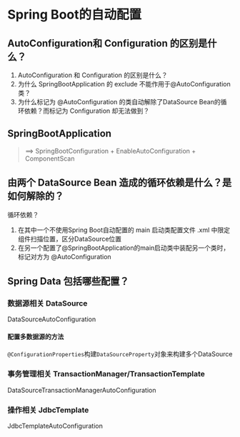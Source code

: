# Spring Boot的自动配置

## AutoConfiguration和 Configuration 的区别是什么？

1. AutoConfiguration 和 Configuration 的区别是什么？
2. 为什么 SpringBootApplication 的 exclude 不能作用于@AutoConfiguration类？
3. 为什么标记为 @AutoConfiguration 的类自动解除了DataSource Bean的循环依赖？而标记为 Configuration 却无法做到？

## SpringBootApplication

> ==> SpringBootConfiguration + EnableAutoConfiguration + ComponentScan

## 由两个 DataSource Bean 造成的循环依赖是什么？是如何解除的？

循环依赖？

1. 在其中一个不使用Spring Boot自动配置的 main 启动类配置文件 .xml 中限定组件扫描位置，区分DataSource位置
2. 在另一个配置了@SpringBootApplication的main启动类中装配另一个类时，标记对方为 @AutoConfiguration


## Spring Data 包括哪些配置？

### 数据源相关 DataSource

DataSourceAutoConfiguration

#### 配置多数据源的方法

`@ConfigurationProperties`构建`DataSourceProperty`对象来构建多个DataSource

### 事务管理相关 TransactionManager/TransactionTemplate

DataSourceTransactionManagerAutoConfiguration

### 操作相关 JdbcTemplate

JdbcTemplateAutoConfiguration